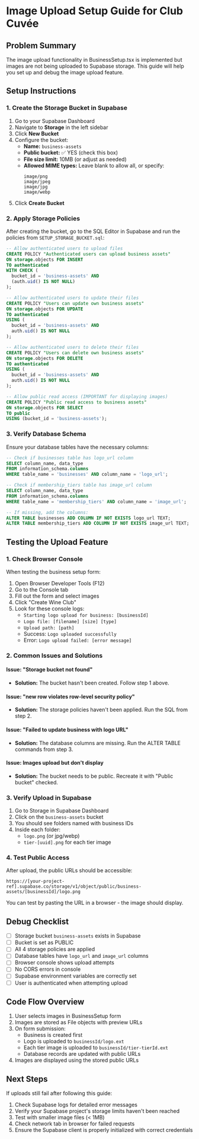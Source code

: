 # Image Upload Setup Guide for Club Cuvée

## Problem Summary
The image upload functionality in BusinessSetup.tsx is implemented but images are not being uploaded to Supabase storage. This guide will help you set up and debug the image upload feature.

## Setup Instructions

### 1. Create the Storage Bucket in Supabase

1. Go to your Supabase Dashboard
2. Navigate to **Storage** in the left sidebar
3. Click **New Bucket**
4. Configure the bucket:
   - **Name:** `business-assets`
   - **Public bucket:** ✅ YES (check this box)
   - **File size limit:** 10MB (or adjust as needed)
   - **Allowed MIME types:** Leave blank to allow all, or specify:
     ```
     image/png
     image/jpeg
     image/jpg
     image/webp
     ```
5. Click **Create Bucket**

### 2. Apply Storage Policies

After creating the bucket, go to the SQL Editor in Supabase and run the policies from `SETUP_STORAGE_BUCKET.sql`:

```sql
-- Allow authenticated users to upload files
CREATE POLICY "Authenticated users can upload business assets"
ON storage.objects FOR INSERT 
TO authenticated
WITH CHECK (
  bucket_id = 'business-assets' AND
  (auth.uid() IS NOT NULL)
);

-- Allow authenticated users to update their files
CREATE POLICY "Users can update own business assets"
ON storage.objects FOR UPDATE
TO authenticated
USING (
  bucket_id = 'business-assets' AND
  auth.uid() IS NOT NULL
);

-- Allow authenticated users to delete their files
CREATE POLICY "Users can delete own business assets"
ON storage.objects FOR DELETE
TO authenticated
USING (
  bucket_id = 'business-assets' AND
  auth.uid() IS NOT NULL
);

-- Allow public read access (IMPORTANT for displaying images)
CREATE POLICY "Public read access to business assets"
ON storage.objects FOR SELECT
TO public
USING (bucket_id = 'business-assets');
```

### 3. Verify Database Schema

Ensure your database tables have the necessary columns:

```sql
-- Check if businesses table has logo_url column
SELECT column_name, data_type 
FROM information_schema.columns 
WHERE table_name = 'businesses' AND column_name = 'logo_url';

-- Check if membership_tiers table has image_url column
SELECT column_name, data_type 
FROM information_schema.columns 
WHERE table_name = 'membership_tiers' AND column_name = 'image_url';

-- If missing, add the columns:
ALTER TABLE businesses ADD COLUMN IF NOT EXISTS logo_url TEXT;
ALTER TABLE membership_tiers ADD COLUMN IF NOT EXISTS image_url TEXT;
```

## Testing the Upload Feature

### 1. Check Browser Console

When testing the business setup form:

1. Open Browser Developer Tools (F12)
2. Go to the Console tab
3. Fill out the form and select images
4. Click "Create Wine Club"
5. Look for these console logs:
   - `Starting logo upload for business: [businessId]`
   - `Logo file: [filename] [size] [type]`
   - `Upload path: [path]`
   - Success: `Logo uploaded successfully`
   - Error: `Logo upload failed: [error message]`

### 2. Common Issues and Solutions

#### Issue: "Storage bucket not found"
- **Solution:** The bucket hasn't been created. Follow step 1 above.

#### Issue: "new row violates row-level security policy"
- **Solution:** The storage policies haven't been applied. Run the SQL from step 2.

#### Issue: "Failed to update business with logo URL"
- **Solution:** The database columns are missing. Run the ALTER TABLE commands from step 3.

#### Issue: Images upload but don't display
- **Solution:** The bucket needs to be public. Recreate it with "Public bucket" checked.

### 3. Verify Upload in Supabase

1. Go to Storage in Supabase Dashboard
2. Click on the `business-assets` bucket
3. You should see folders named with business IDs
4. Inside each folder:
   - `logo.png` (or jpg/webp)
   - `tier-[uuid].png` for each tier image

### 4. Test Public Access

After upload, the public URLs should be accessible:
```
https://[your-project-ref].supabase.co/storage/v1/object/public/business-assets/[businessId]/logo.png
```

You can test by pasting the URL in a browser - the image should display.

## Debug Checklist

- [ ] Storage bucket `business-assets` exists in Supabase
- [ ] Bucket is set as PUBLIC
- [ ] All 4 storage policies are applied
- [ ] Database tables have `logo_url` and `image_url` columns
- [ ] Browser console shows upload attempts
- [ ] No CORS errors in console
- [ ] Supabase environment variables are correctly set
- [ ] User is authenticated when attempting upload

## Code Flow Overview

1. User selects images in BusinessSetup form
2. Images are stored as File objects with preview URLs
3. On form submission:
   - Business is created first
   - Logo is uploaded to `businessId/logo.ext`
   - Each tier image is uploaded to `businessId/tier-tierId.ext`
   - Database records are updated with public URLs
4. Images are displayed using the stored public URLs

## Next Steps

If uploads still fail after following this guide:
1. Check Supabase logs for detailed error messages
2. Verify your Supabase project's storage limits haven't been reached
3. Test with smaller image files (< 1MB)
4. Check network tab in browser for failed requests
5. Ensure the Supabase client is properly initialized with correct credentials